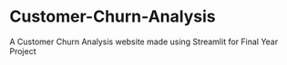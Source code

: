# Customer-Churn-Analysis
A Customer Churn Analysis website made using Streamlit for Final Year Project
